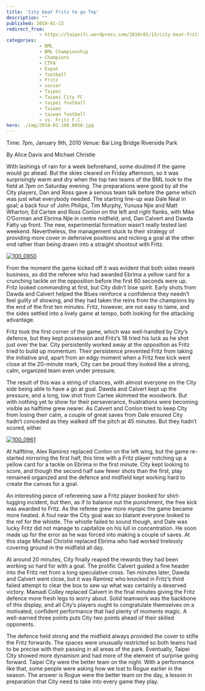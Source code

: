 ```yaml
---
title: 'City beat Fritz to go Top'
description: ""
published: 2010-01-13
redirect_from:
            - https://taipeifc.wordpress.com/2010/01/13/city-beat-fritz-to-go-top/
categories:
            - BML
            - BML Championship
            - Champions
            - CTFA
            - Expat
            - football
            - Fritz
            - soccer
            - Taipei
            - Taipei City FC
            - taipei football
            - Taiwan
            - taiwan football
            - vs. Fritz F.C.
hero: ./img/2010-01-100_0950.jpg
---
```


Time: 7pm, January 9th, 2010 Venue: Bai Ling Bridge Riverside Park

By Alice Davis and Michael Christie

With lashings of rain for a week beforehand, some doubted if the game would go ahead. But the skies cleared on Friday afternoon, so it was surprisingly warm and dry when the top two teams of the BML took to the field at 7pm on Saturday evening. The preparations were good by all the City players, Dan and Ross gave a serious team talk before the game which was just what everybody needed. The starting line-up was Dale Neal in goal; a back four of John Philips, Tim Murphy, Yunusa Njie and Matt Wharton; Ed Cartee and Ross Conlon on the left and right flanks, with Mike O’Gorman and Ebrima Njie in centre midfield; and, Dan Calvert and Dawda Fatty up front. The new, experimental formation wasn’t really tested last weekend. Nevertheless, the management stuck to their strategy of providing more cover in defensive positions and nicking a goal at the other end rather than being drawn into a straight shootout with Fritz.

[![](http://taipeifc.files.wordpress.com/2010/01/100_0950.jpg "100_0950")](./img/2010-01-100_0950.jpg)

From the moment the game kicked off it was evident that both sides meant business, as did the referee who had awarded Ebrima a yellow card for a crunching tackle on the opposition before the first 60 seconds were up. Fritz looked commanding at first, but City didn’t lose spirit. Early shots from Dawda and Calvert helped the Blues reinforce a confidence they needn’t feel guilty of showing, and they had taken the reins from the champions by the end of the first ten minutes. Fritz, however, are not easy to tame, and the sides settled into a lively game at tempo, both looking for the attacking advantage.

Fritz took the first corner of the game, which was well-handled by City’s defence, but they kept possession and Fritz’s 18 tried his luck as he shot just over the bar. City persistently worked away at the opposition as Fritz tried to build up momentum. Their persistence prevented Fritz from taking the initiative and, apart from an edgy moment when a Fritz free kick went close at the 20-minute mark, City can be proud they looked like a strong, calm, organized team even under pressure.

The result of this was a string of chances, with almost everyone on the City side being able to have a go at goal. Dawda and Calvert kept up the pressure, and a long, low shot from Cartee skimmed the woodwork. But with nothing yet to show for their perseverance, frustrations were becoming visible as halftime grew nearer. As Calvert and Conlon tried to keep City from losing their calm, a couple of great saves from Dale ensured City hadn’t conceded as they walked off the pitch at 45 minutes. But they hadn’t scored, either.

[![](http://taipeifc.files.wordpress.com/2010/01/100_0961.jpg "100_0961")](./img/2010-01-100_0961.jpg)

At halftime, Alex Ramirez replaced Conlon on the left wing, but the game re-started mirroring the first half, this time with a Fritz player notching up a yellow card for a tackle on Ebrima in the first minute. City kept looking to score, and though the second half saw fewer shots than the first, play remained organized and the defence and midfield kept working hard to create the canvas for a goal.

An interesting piece of refereeing saw a Fritz player booked for shirt-tugging incident, but then, as if to balance out the punishment, the free kick was awarded to Fritz. As the referee grew more myopic the game became more heated. A foul near the City goal was so blatant everyone looked to the ref for the whistle. The whistle failed to sound though, and Dale was lucky Fritz did not manage to capitalize on his lull in concentration. He soon made up for the error as he was forced into making a couple of saves. At this stage Michael Christie replaced Ebrima who had worked tirelessly covering ground in the midfield all day.

At around 20 minutes, City finally reaped the rewards they had been working so hard for with a goal. The prolific Calvert guided a fine header into the Fritz net from a long speculative cross. Ten minutes later, Dawda and Calvert went close, but it was Ramirez who knocked in Fritz’s third failed attempt to clear the box to sew up what was certainly a deserved victory. Mamadi Colley replaced Calvert in the final minutes giving the Fritz defence more fresh legs to worry about. Solid teamwork was the backbone of this display, and all City’s players ought to congratulate themselves on a motivated, confident performance that had plenty of moments magic. A well-earned three points puts City two points ahead of their skilled opponents.

The defence held strong and the midfield always provided the cover to stifle the Fritz forwards. The spaces were unusually restricted so both teams had to be precise with their passing in all areas of the park. Eventually, Taipei City showed more dynamism and had more of the element of surprise going forward. Taipei City were the better team on the night. With a performance like that, some people were asking how we lost to Rogue earlier in the season. The answer is Rogue were the better team on the day, a lesson in preparation that City need to take into every game they play.
